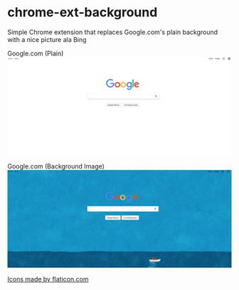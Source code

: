 # chrome-ext-background
Simple Chrome extension that replaces Google.com's plain background with a nice picture ala Bing

Google.com (Plain)
![](Screenshots/Org.png)

Google.com (Background Image)
![](Screenshots/New.png)

[Icons made by flaticon.com](https://www.flaticon.com/authors/google)
